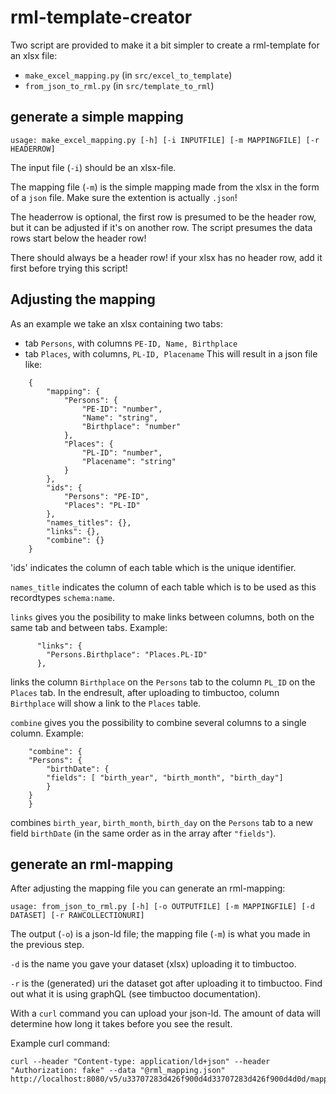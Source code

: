 # rml-template-creator

Two script are provided to make it a bit simpler to create a rml-template for an xlsx file:
- `make_excel_mapping.py` (in `src/excel_to_template`)
- `from_json_to_rml.py` (in `src/template_to_rml`)

## generate a simple mapping

`usage: make_excel_mapping.py [-h] [-i INPUTFILE] [-m MAPPINGFILE] [-r HEADERROW]`

The input file (`-i`) should be an xlsx-file. 

The mapping file (`-m`) is the simple mapping made from the xlsx in the form of a `json` file. Make sure the extention is actually `.json`!

The headerrow is optional, the first row is presumed to be the header row, but it can be adjusted if it's on another row. The script presumes the data rows start below the header row!

There should always be a header row! if your xlsx has no header row, add it first before trying this script!

## Adjusting the mapping

As an example we take an xlsx containing two tabs:
* tab `Persons`, with columns `PE-ID, Name, Birthplace`
* tab `Places`, with columns, `PL-ID, Placename`
This will result in a json file like:
```
    {
        "mapping": {
            "Persons": {
                "PE-ID": "number",
                "Name": "string",
                "Birthplace": "number"
            },
            "Places": {
                "PL-ID": "number",
                "Placename": "string"
            }
        },
        "ids": {
            "Persons": "PE-ID",
            "Places": "PL-ID"
        },
        "names_titles": {},
        "links": {},
        "combine": {}
    }
```
'ids' indicates the column of each table which is the unique identifier.

`names_title` indicates the column of each table which is to be used as this recordtypes `schema:name`.

`links` gives you the posibility to make links between columns, both on the same tab and between tabs.
Example:
```
      "links": {
        "Persons.Birthplace": "Places.PL-ID"
      },
```
links the column `Birthplace` on the `Persons` tab to the column `PL_ID` on the `Places` tab. In the endresult, after uploading to timbuctoo, column `Birthplace` will show a link to the `Places` table.

`combine` gives you the possibility to combine several columns to a single column.
Example:
```
    "combine": {
	"Persons": {
	    "birthDate": {
		"fields": [ "birth_year", "birth_month", "birth_day"]
	    }
	}
    }
```
combines `birth_year`, `birth_month`, `birth_day` on the `Persons` tab to a new field `birthDate` (in the same order as in the array after `"fields"`).

## generate an rml-mapping

After adjusting the mapping file you can generate an rml-mapping:

`usage: from_json_to_rml.py [-h] [-o OUTPUTFILE] [-m MAPPINGFILE] [-d DATASET] [-r RAWCOLLECTIONURI]`

The output (`-o`) is a json-ld file; the mapping file (`-m`) is what you made in the previous step.

`-d` is the name you gave your dataset (xlsx) uploading it to timbuctoo.

`-r` is the (generated) uri the dataset got after uploading it to timbuctoo. Find out what it is using graphQL (see timbuctoo documentation).

With  a `curl` command you can upload your json-ld. The amount of data will determine  how long it takes before you see the result.

Example curl command:
```
curl --header "Content-type: application/ld+json" --header "Authorization: fake" --data "@rml_mapping.json" http://localhost:8080/v5/u33707283d426f900d4d33707283d426f900d4d0d/mappingdemo/rml
```
